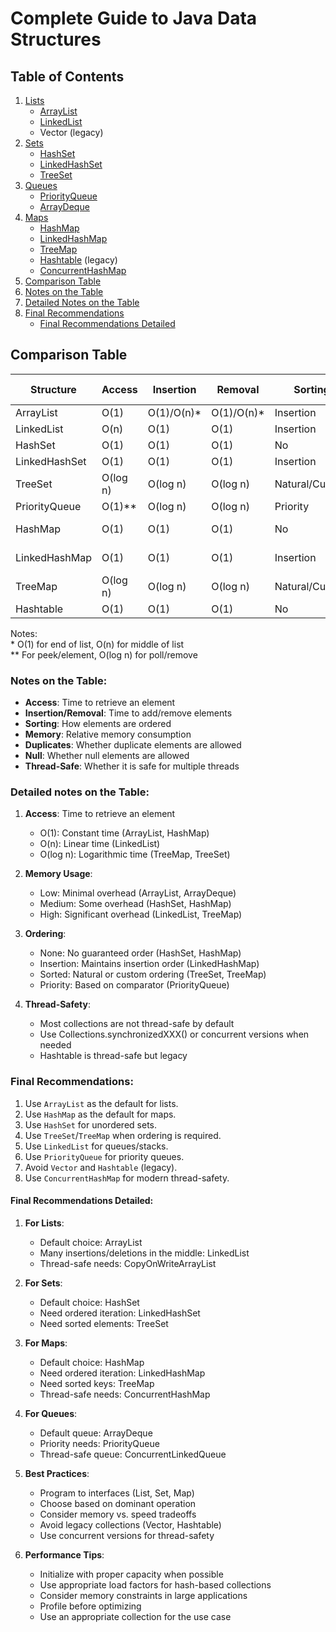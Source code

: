 # Complete Guide to Java Data Structures

## Table of Contents
1. [Lists](./Lists)
    - [ArrayList](./Lists/ArrayListExample.java)
    - [LinkedList](./Lists/LinkedListExample.java)
    - Vector (legacy)
2. [Sets](./Sets)
    - [HashSet](./Sets/HashSetExample.java)
    - [LinkedHashSet](./Sets/LinkedHashSetExample.java)
    - [TreeSet](./Sets/TreeSetExample.java)
3. [Queues](./Queues)
    - [PriorityQueue](./Queues/PriorityQueueExample.java)
    - [ArrayDeque](./Queues/ArrayDequeExample.java)
4. [Maps](./Maps)
    - [HashMap](./Maps/HashMapExample.java)
    - [LinkedHashMap](./Maps/LinkedHashMapExample.java)
    - [TreeMap](./Maps/TreeMapExample.java)
    - [Hashtable](./Maps/HashtableExample.java) (legacy)
    - [ConcurrentHashMap](./Maps/ConcurrentHashMapExample.java)
5. [Comparison Table](#comparison-table)
6. [Notes on the Table](#notes-on-the-table)
7. [Detailed Notes on the Table](#detailed-notes-on-the-table)
8. [Final Recommendations](#final-recommendations)
    - [Final Recommendations Detailed](#final-recommendations-detailed)


## Comparison Table

| Structure         | Access     | Insertion   | Removal     | Sorting             | Memory  | Duplicates | Null          | Thread-Safe |
|-------------------|------------|-------------|-------------|---------------------|---------|------------|---------------|-------------|
| ArrayList         | O(1)       | O(1)/O(n)*  | O(1)/O(n)*  | Insertion           | Low     | Yes        | Yes           | No          |
| LinkedList        | O(n)       | O(1)        | O(1)        | Insertion           | High    | Yes        | Yes           | No          |
| HashSet           | O(1)       | O(1)        | O(1)        | No                  | Medium  | No         | Yes           | No          |
| LinkedHashSet     | O(1)       | O(1)        | O(1)        | Insertion           | High    | No         | Yes           | No          |
| TreeSet           | O(log n)   | O(log n)    | O(log n)    | Natural/Custom      | High    | No         | No            | No          |
| PriorityQueue     | O(1)**     | O(log n)    | O(log n)    | Priority            | Medium  | Yes        | No            | No          |
| HashMap           | O(1)       | O(1)        | O(1)        | No                  | Medium  | Values     | One key       | No          |
| LinkedHashMap     | O(1)       | O(1)        | O(1)        | Insertion           | High    | Values     | One key       | No          |
| TreeMap           | O(log n)   | O(log n)    | O(log n)    | Natural/Custom      | High    | Values     | No            | No          |
| Hashtable         | O(1)       | O(1)        | O(1)        | No                  | Medium  | Values     | No            | Yes         |

Notes:  
\* O(1) for end of list, O(n) for middle of list  
\** For peek/element, O(log n) for poll/remove

### Notes on the Table:
- **Access**: Time to retrieve an element
- **Insertion/Removal**: Time to add/remove elements
- **Sorting**: How elements are ordered
- **Memory**: Relative memory consumption
- **Duplicates**: Whether duplicate elements are allowed
- **Null**: Whether null elements are allowed
- **Thread-Safe**: Whether it is safe for multiple threads

### Detailed notes on the Table:
1. **Access**: Time to retrieve an element
    - O(1): Constant time (ArrayList, HashMap)
    - O(n): Linear time (LinkedList)
    - O(log n): Logarithmic time (TreeMap, TreeSet)

2. **Memory Usage**:
    - Low: Minimal overhead (ArrayList, ArrayDeque)
    - Medium: Some overhead (HashSet, HashMap)
    - High: Significant overhead (LinkedList, TreeMap)

3. **Ordering**:
    - None: No guaranteed order (HashSet, HashMap)
    - Insertion: Maintains insertion order (LinkedHashMap)
    - Sorted: Natural or custom ordering (TreeSet, TreeMap)
    - Priority: Based on comparator (PriorityQueue)

4. **Thread-Safety**:
    - Most collections are not thread-safe by default
    - Use Collections.synchronizedXXX() or concurrent versions when needed
    - Hashtable is thread-safe but legacy

### Final Recommendations:

1. Use `ArrayList` as the default for lists.
2. Use `HashMap` as the default for maps.
3. Use `HashSet` for unordered sets.
4. Use `TreeSet`/`TreeMap` when ordering is required.
5. Use `LinkedList` for queues/stacks.
6. Use `PriorityQueue` for priority queues.
7. Avoid `Vector` and `Hashtable` (legacy).
8. Use `ConcurrentHashMap` for modern thread-safety.

#### Final Recommendations Detailed:
1. **For Lists**:
    - Default choice: ArrayList
    - Many insertions/deletions in the middle: LinkedList
    - Thread-safe needs: CopyOnWriteArrayList

2. **For Sets**:
    - Default choice: HashSet
    - Need ordered iteration: LinkedHashSet
    - Need sorted elements: TreeSet

3. **For Maps**:
    - Default choice: HashMap
    - Need ordered iteration: LinkedHashMap
    - Need sorted keys: TreeMap
    - Thread-safe needs: ConcurrentHashMap

4. **For Queues**:
    - Default queue: ArrayDeque
    - Priority needs: PriorityQueue
    - Thread-safe queue: ConcurrentLinkedQueue

5. **Best Practices**:
    - Program to interfaces (List, Set, Map)
    - Choose based on dominant operation
    - Consider memory vs. speed tradeoffs
    - Avoid legacy collections (Vector, Hashtable)
    - Use concurrent versions for thread-safety

6. **Performance Tips**:
    - Initialize with proper capacity when possible
    - Use appropriate load factors for hash-based collections
    - Consider memory constraints in large applications
    - Profile before optimizing
    - Use an appropriate collection for the use case
